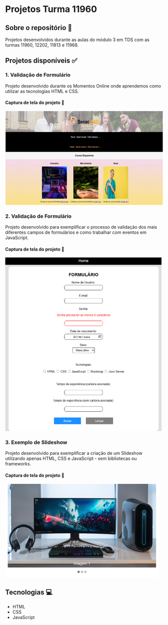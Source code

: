 # Projetos Turma 11960

## Sobre o repositório 📝
Projetos desenvolvidos durante as aulas do módulo 3 em TDS com as turmas 11960, 12202, 11813 e 11968.

## Projetos disponíveis ✅

### 1. Validação de Formulário
Projeto desenvolvido durante os Momentos Online onde aprendemos como utilizar as tecnologias HTML e CSS.
#### Captura de tela do projeto 📸
<img src="img1.png" height="300">

### 2. Validação de Formulário
Projeto desenvolvido para exemplificar o processo de validação dos mais diferentes campos de formulários e como trabalhar com eventos em JavaScript.

#### Captura de tela do projeto 📸
<img src="img2.png" width="500">

### 3. Exemplo de Slideshow
Projeto desenvolvido para exemplificar a criação de um Slideshow utilizando apenas HTML, CSS e JavaScript - sem bibliotecas ou frameworks.

#### Captura de tela do projeto 📸
<img src="img3.png" height="300">

## Tecnologias 💻
- HTML
- CSS
- JavaScript